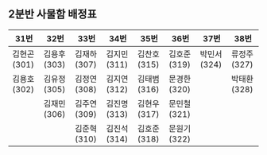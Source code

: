 ## 2분반 사물함 배정표

| 31번        | 32번        | 33번        | 34번        | 35번        | 36번        | 37번        | 38번        |
| ----------- | ----------- | ----------- | ----------- | ----------- | ----------- | ----------- | ----------- |
| 김현곤(301) | 김용후(303) | 김재하(307) | 김지민(311) | 김찬호(315) | 김호준(319) | 박민서(324) | 류정주(327) |
| 김용호(302) | 김유정(305) | 김정연(308) | 김지연(312) | 김태범(316) | 문경한(320) |             | 박태환(328) |
|             | 김재민(306) | 김주연(309) | 김진명(313) | 김현우(317) | 문민철(321) |             |             |
|             |             | 김준혁(310) | 김진석(314) | 김호준(318) | 문원기(322) |             |             |

